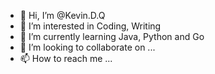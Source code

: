- 👋 Hi, I’m @Kevin.D.Q
- 👀 I’m interested in Coding, Writing
- 🌱 I’m currently learning Java, Python and Go
- 💞️ I’m looking to collaborate on ...
- 📫 How to reach me ...

<!---
AngelRebirth/AngelRebirth is a ✨ special ✨ repository because its `README.md` (this file) appears on your GitHub profile.
You can click the Preview link to take a look at your changes.
--->
